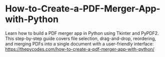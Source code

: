 # How-to-Create-a-PDF-Merger-App-with-Python
Learn how to build a PDF merger app in Python using Tkinter and PyPDF2. This step-by-step guide covers file selection, drag-and-drop, reordering, and merging PDFs into a single document with a user-friendly interface:
https://thepycodes.com/how-to-create-a-pdf-merger-app-with-python/
